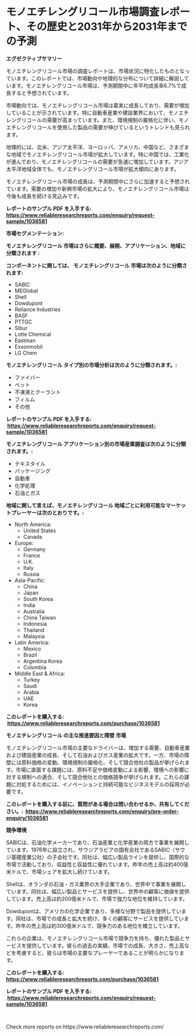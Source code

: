 <p><h1>モノエチレングリコール市場調査レポート、その歴史と2031年から2031年までの予測</h1></p><p><strong>エグゼクティブサマリー</strong></p>
<p><p>モノエチレングリコール市場の調査レポートは、市場状況に特化したものとなっています。このレポートでは、市場動向や地理的な分布について詳細に解説しています。モノエチレングリコール市場は、予測期間中に年平均成長率6.7%で成長すると予想されています。</p><p>市場動向では、モノエチレングリコール市場は着実に成長しており、需要が増加していることが示されています。特に自動車産業や建設業界において、モノエチレングリコールの需要が高まっています。また、環境規制の厳格化に伴い、モノエチレングリコールを使用した製品の需要が伸びているというトレンドも見られます。</p><p>地理的には、北米、アジア太平洋、ヨーロッパ、アメリカ、中国など、さまざまな地域でモノエチレングリコール市場が拡大しています。特に中国では、工業化が進んでおり、モノエチレングリコールの需要が急速に増加しています。アジア太平洋地域全体でも、モノエチレングリコール市場が拡大傾向にあります。</p><p>モノエチレングリコール市場の成長は、予測期間中にさらに加速すると予想されています。需要の増加や新興市場の拡大により、モノエチレングリコール市場は今後も成長を続ける見込みです。</p></p>
<p><strong>レポートのサンプル PDF を入手する: <a href="https://www.reliableresearchreports.com/enquiry/request-sample/1036581">https://www.reliableresearchreports.com/enquiry/request-sample/1036581</a></strong></p>
<p><strong>市場セグメンテーション:</strong></p>
<p><strong> モノエチレングリコール 市場はさらに概要、展開、アプリケーション、地域に分類されます :</strong></p>
<p><strong>コンポーネントに関しては、 モノエチレングリコール 市場は次のように分類されます: &nbsp;</strong></p>
<p><ul><li>SABIC</li><li>MEGlobal</li><li>Shell</li><li>Dowdupont</li><li>Reliance Industries</li><li>BASF</li><li>PTTGC</li><li>Sibur</li><li>Lotte Chemical</li><li>Eastman</li><li>Exxonmobil</li><li>LG Chem</li></ul></p>
<p><strong> モノエチレングリコール タイプ別の市場分析は次のように分類されます。:</strong></p>
<p><ul><li>ファイバー</li><li>ペット</li><li>不凍液とクーラント</li><li>フィルム</li><li>その他</li></ul></p>
<p><strong>レポートのサンプル PDF を入手する: &nbsp;<a href="https://www.reliableresearchreports.com/enquiry/request-sample/1036581">https://www.reliableresearchreports.com/enquiry/request-sample/1036581</a></strong></p>
<p><strong> モノエチレングリコール アプリケーション別の市場産業調査は次のように分類されます。:</strong></p>
<p><ul><li>テキスタイル</li><li>パッケージング</li><li>自動車</li><li>化学処理</li><li>石油とガス</li></ul></p>
<p><strong>地域に関して言えば、モノエチレングリコール 地域ごとに利用可能なマーケットプレーヤーは次のとおりです。:</strong></p>
<p><ul>
    <li>
        North America:
        <ul>
            <li>United States</li>
            <li>Canada</li>
        </ul>
    </li>
    <li>
        Europe:
        <ul>
            <li>Germany</li>
            <li>France</li>
            <li>U.K.</li>
            <li>Italy</li>
            <li>Russia</li>
        </ul>
    </li>
    <li>
        Asia-Pacific:
        <ul>
            <li>China</li>
            <li>Japan</li>
            <li>South Korea</li>
            <li>India</li>
            <li>Australia</li>
            <li>China Taiwan</li>
            <li>Indonesia</li>
            <li>Thailand</li>
            <li>Malaysia</li>
        </ul>
    </li>
    <li>
        Latin America:
        <ul>
            <li>Mexico</li>
            <li>Brazil</li>
            <li>Argentina Korea</li>
            <li>Colombia</li>
        </ul>
    </li>
    <li>
        Middle East & Africa:
        <ul>
            <li>Turkey</li>
            <li>Saudi</li>
            <li>Arabia</li>
            <li>UAE</li>
            <li>Korea</li>
        </ul>
    </li>
    </ul></p>
<p><strong>このレポートを購入する: &nbsp;<a href="https://www.reliableresearchreports.com/purchase/1036581">https://www.reliableresearchreports.com/purchase/1036581</a></strong></p>
<p><strong>モノエチレングリコール の主な推進要因と障壁 市場</strong></p>
<p><p>モノエチレングリコール市場の主要なドライバーは、増加する需要、自動車産業および建設産業の成長、そして石油およびガス産業の拡大です。一方、市場の障壁には原料価格の変動、環境規制の厳格化、そして競合他社の製品が挙げられます。市場に直面する課題には、原料不足や価格変動による影響、環境への影響に対する規制への適合、そして競合他社との価格競争が挙げられます。これらの課題に対処するためには、イノベーションと持続可能なビジネスモデルの採用が必要です。</p></p>
<p><strong>このレポートを購入する前に、質問がある場合は問い合わせるか、共有してください。:&nbsp; <a href="https://www.reliableresearchreports.com/enquiry/pre-order-enquiry/1036581">https://www.reliableresearchreports.com/enquiry/pre-order-enquiry/1036581</a></strong></p>
<p><strong>競争環境</strong></p>
<p><p>SABICは、石油化学メーカーであり、石油産業と化学産業の両方で事業を展開しています。1976年に設立され、サウジアラビアの国有会社であるSABIC（サウジ基礎産業公社）の子会社です。同社は、幅広い製品ラインを提供し、国際的な市場で活動しており、収益性と収益性に優れています。昨年の売上高は約400億米ドルで、市場シェアを拡大し続けています。</p><p>Shellは、オランダの石油・ガス業界の大手企業であり、世界中で事業を展開しています。同社は、幅広い製品とサービスを提供し、世界中の顧客に価値を提供しています。売上高は約200億米ドルで、市場で強力な地位を維持しています。</p><p>Dowdupontは、アメリカの化学企業であり、多様な分野で製品を提供しています。同社は、市場での成長と拡大を続け、多くの顧客にサービスを提供しています。昨年の売上高は約300億米ドルで、競争力のある地位を確立しています。</p><p>これらの企業は、モノエチレングリコール市場で競争力を持ち、優れた製品とサービスを提供しています。彼らの過去の実績、市場での成長、大きさ、売上高などを考慮すると、彼らは市場の主要なプレーヤーであることが明らかになります。</p></p>
<p><strong>このレポートを購入する: &nbsp; <a href="https://www.reliableresearchreports.com/purchase/1036581">https://www.reliableresearchreports.com/purchase/1036581</a></strong></p>
<p><strong>レポートのサンプル PDF を入手する: &nbsp;<a href="https://www.reliableresearchreports.com/enquiry/request-sample/1036581">https://www.reliableresearchreports.com/enquiry/request-sample/1036581</a></strong><strong></strong></p>
<p>&nbsp;</p>
<p>Check more reports on https://www.reliableresearchreports.com/</p>